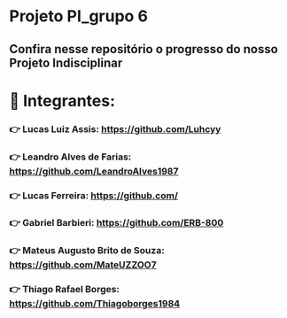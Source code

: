# Projeto PI_grupo 6

## Confira nesse repositório o progresso do nosso Projeto Indisciplinar

# :space_invader: Integrantes:

### :point_right: Lucas Luiz Assis: https://github.com/Luhcyy
### :point_right: Leandro Alves de Farias: https://github.com/LeandroAlves1987 
### :point_right: Lucas Ferreira: https://github.com/
### :point_right: Gabriel Barbieri: https://github.com/ERB-800
### :point_right: Mateus Augusto Brito de Souza: https://github.com/MateUZZOO7
### :point_right: Thiago Rafael Borges: https://github.com/Thiagoborges1984